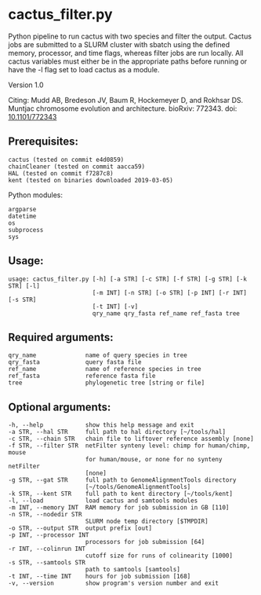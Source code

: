 # cactus_filter.py

Python pipeline to run cactus with two species and filter the output. Cactus jobs are submitted to a SLURM cluster with sbatch using the defined memory, processor, and time flags, whereas filter jobs are run locally. All cactus variables must either be in the appropriate paths before running or have the -l flag set to load cactus as a module.

Version 1.0

Citing: Mudd AB, Bredeson JV, Baum R, Hockemeyer D, and Rokhsar DS. Muntjac chromosome evolution and architecture. bioRxiv: 772343. doi: [10.1101/772343](https://doi.org/10.1101/772343)

## Prerequisites:

```
cactus (tested on commit e4d0859)
chainCleaner (tested on commit aacca59)
HAL (tested on commit f7287c8)
kent (tested on binaries downloaded 2019-03-05)
```

Python modules:
```
argparse
datetime
os
subprocess
sys
```

## Usage: 

```
usage: cactus_filter.py [-h] [-a STR] [-c STR] [-f STR] [-g STR] [-k STR] [-l]
                        [-m INT] [-n STR] [-o STR] [-p INT] [-r INT] [-s STR]
                        [-t INT] [-v]
                        qry_name qry_fasta ref_name ref_fasta tree
```

## Required arguments:

```
qry_name              name of query species in tree
qry_fasta             query fasta file
ref_name              name of reference species in tree
ref_fasta             reference fasta file
tree                  phylogenetic tree [string or file]
```

## Optional arguments:

```
-h, --help            show this help message and exit
-a STR, --hal STR     full path to hal directory [~/tools/hal]
-c STR, --chain STR   chain file to liftover reference assembly [none]
-f STR, --filter STR  netFilter synteny level: chimp for human/chimp, mouse
                      for human/mouse, or none for no synteny netFilter
                      [none]
-g STR, --gat STR     full path to GenomeAlignmentTools directory
                      [~/tools/GenomeAlignmentTools]
-k STR, --kent STR    full path to kent directory [~/tools/kent]
-l, --load            load cactus and samtools modules
-m INT, --memory INT  RAM memory for job submission in GB [110]
-n STR, --nodedir STR
                      SLURM node temp directory [$TMPDIR]
-o STR, --output STR  output prefix [out]
-p INT, --processor INT
                      processors for job submission [64]
-r INT, --colinrun INT
                      cutoff size for runs of colinearity [1000]
-s STR, --samtools STR
                      path to samtools [samtools]
-t INT, --time INT    hours for job submission [168]
-v, --version         show program's version number and exit
```
